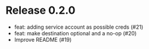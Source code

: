 # Release 0.2.0

- feat: adding service account as possible creds (#21)
- feat: make destination optional and a no-op (#20)
- Improve README (#19)
